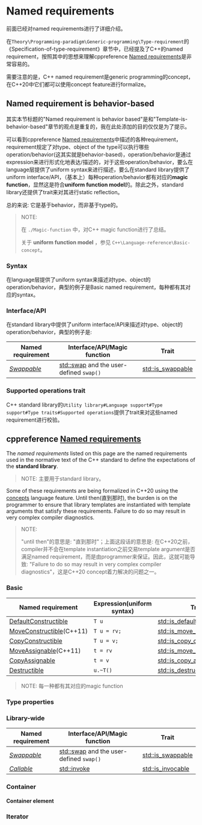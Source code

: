 # Named requirements

前面已经对named requirements进行了详细介绍。

在`Theory\Programming-paradigm\Generic-programming\Type-requirement`的《Specification-of-type-requirement》章节中，已经提及了C++的named requirement，按照其中的思想来理解cppreference [Named requirements](https://en.cppreference.com/w/cpp/named_req)是非常容易的。

需要注意的是，C++ named requirement是generic programming的concept，在C++20中它们都可以使用concept feature进行formalize。

## Named requirement is behavior-based

其实本节标题的"Named requirement is behavior based"是和"Template-is-behavior-based"章节的观点是重复的，我在此处添加的目的仅仅是为了提示。

可以看到cppreference [Named requirements](https://en.cppreference.com/w/cpp/named_req)中描述的各种requirement，requirement规定了对type、object of the type可以执行哪些operation/behavior(这其实就是behavior-based)，operation/behavior是通过expression来进行形式化地表达/描述的，对于这些operation/behavior，要么在language层提供了uniform syntax来进行描述，要么在standard library提供了uniform interface/API，（基本上）每种operation/behavior都有对应的**magic function**，显然这是符合**uniform function model**的。除此之外，standard library还提供了trait来对其进行static reflection。

总的来说: 它是基于behavior，而非基于type的。

> NOTE: 
>
> 在 `./Magic-function` 中，对C++ magic function进行了总结。
>
> 关于 **uniform function model** ，参见 `C++\Language-reference\Basic-concept`。

### Syntax

在language层提供了uniform syntax来描述对type、object的operation/behavior，典型的例子是Basic named requirement，每种都有其对应的syntax。

### Interface/API

在standard library中提供了uniform interface/API来描述对type、object的operation/behavior，典型的例子是: 

| Named requirement                                            | Interface/API/Magic function                                 | Trait                                                        |
| ------------------------------------------------------------ | ------------------------------------------------------------ | ------------------------------------------------------------ |
| [*Swappable*](https://en.cppreference.com/w/cpp/named_req/Swappable) | [std::swap](https://en.cppreference.com/w/cpp/algorithm/swap) and the user-defined `swap()` | [std::is_swappable](https://en.cppreference.com/w/cpp/types/is_swappable) |



### Supported operations trait

C++ standard library的`Utility library#Language support#Type support#Type traits#Supported operations`提供了trait来对这些named requirement进行校验。

## cppreference [Named requirements](https://en.cppreference.com/w/cpp/named_req)

The *named requirements* listed on this page are the named requirements used in the normative text of the C++ standard to define the expectations of the **standard library**.

> NOTE: 主要用于standard library。

Some of these requirements are being formalized in C++20 using the [concepts](https://en.cppreference.com/w/cpp/language/constraints) language feature. Until then(直到那时), the burden is on the programmer to ensure that library templates are instantiated with template arguments that satisfy these requirements. Failure to do so may result in very complex compiler diagnostics.

> NOTE: 
>
> "until then"的意思是: "直到那时"；上面这段话的意思是: 在C++20之前，compiler并不会在template instantiation之前交易template argument是否满足named requirement，而是由programmer来保证。因此，这就可能导致: "Failure to do so may result in very complex compiler diagnostics"，这是C++20 concept着力解决的问题之一。

### Basic

| Named requirement                                            | Expression(uniform syntax) | Trait                                                        |
| ------------------------------------------------------------ | -------------------------- | ------------------------------------------------------------ |
| [DefaultConstructible](https://en.cppreference.com/w/cpp/named_req/DefaultConstructible) | `T u`                      | [std::is_default_constructible](https://en.cppreference.com/w/cpp/types/is_default_constructible) |
| [MoveConstructible](https://en.cppreference.com/w/cpp/named_req/MoveConstructible)(C++11) | `T u = rv;`                | [std::is_move_constructible](https://en.cppreference.com/w/cpp/types/is_move_constructible) |
| [CopyConstructible](https://en.cppreference.com/w/cpp/named_req/CopyConstructible) | `T u = v;`                 | [std::is_copy_constructible](https://en.cppreference.com/w/cpp/types/is_copy_constructible) |
| [MoveAssignable](https://en.cppreference.com/w/cpp/named_req/MoveAssignable)(C++11) | `t = rv`                   | [std::is_move_assignable](https://en.cppreference.com/w/cpp/types/is_move_assignable) |
| [CopyAssignable](https://en.cppreference.com/w/cpp/named_req/CopyAssignable) | `t = v`                    | [std::is_copy_assignable](https://en.cppreference.com/w/cpp/types/is_copy_assignable) |
| [Destructible](https://en.cppreference.com/w/cpp/named_req/Destructible) | `u.~T()`                   | [std::is_destructible](https://en.cppreference.com/w/cpp/types/is_destructible) |

> NOTE: 每一种都有其对应的magic function

### Type properties



### Library-wide



| Named requirement                                            | Interface/API/Magic function                                 | Trait                                                        |
| ------------------------------------------------------------ | ------------------------------------------------------------ | ------------------------------------------------------------ |
| [*Swappable*](https://en.cppreference.com/w/cpp/named_req/Swappable) | [std::swap](https://en.cppreference.com/w/cpp/algorithm/swap) and the user-defined `swap()` | [std::is_swappable](https://en.cppreference.com/w/cpp/types/is_swappable) |
| [*Callable*](https://en.cppreference.com/w/cpp/named_req/Callable) | [std::invoke](https://en.cppreference.com/w/cpp/utility/functional/invoke) | [std::is_invocable](https://en.cppreference.com/w/cpp/types/is_invocable) |



### Container

#### Container element

### Iterator


